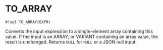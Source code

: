 # TO_ARRAY

`#!sql TO_ARRAY(EXPR)`

Converts the input expression to a single-element array containing this value. If the input
is an ARRAY, or VARIANT containing an array value, the result is unchanged. Returns `NULL`
for `NULL` or a JSON null input.
